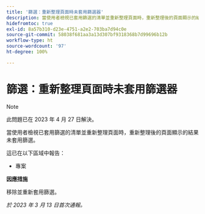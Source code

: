 ```yaml
---
title: '篩選：重新整理頁面時未套用篩選器'
description: 當使用者檢視已套用篩選的清單並重新整理頁面時，重新整理後的頁面顯示的結果未套用篩選。
hidefromtoc: true
exl-id: 8a57b310-d23e-4751-a2e2-703ba7d94c0e
source-git-commit: 58038f681aa3a13d307bf9318368b7d99696b12b
workflow-type: ht
source-wordcount: '97'
ht-degree: 100%

---
```


# 篩選：重新整理頁面時未套用篩選器

>[!NOTE]
>
>此問題已在 2023 年 4 月 27 日解決。

當使用者檢視已套用篩選的清單並重新整理頁面時，重新整理後的頁面顯示的結果未套用篩選。

這已在以下區域中報告：

* 專案

**因應措施**

移除並重新套用篩選。

_於 2023 年 3 月 13 日首次通報。_
